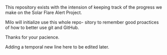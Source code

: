 This repository exists with the intension
of keeping track of the progress we make 
on the Solar Flare Alert Project.

Milo will initialize use this whole repo-
sitory to remember good proactices of how
to better use git and GitHub.

Thanks for your pacience.

Adding a temporal new line here to be edited later.
